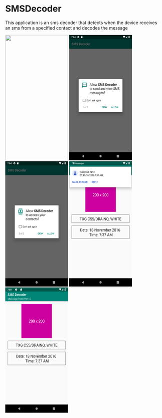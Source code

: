 # SMSDecoder
This application is an sms decoder that detects when the device receives an sms from a specified contact and decodes the message

<img src="screenshots/animaton_video.gif" width="200" height="400">
<img src="screenshots/Screenshot_1556345081.png" width="200" height="400">
<img src="screenshots/Screenshot_1556345088.png" width="200" height="400">
<img src="screenshots/Screenshot_1556345108.png" width="200" height="400">
<img src="screenshots/Screenshot_1556345113.png" width="200" height="400">
